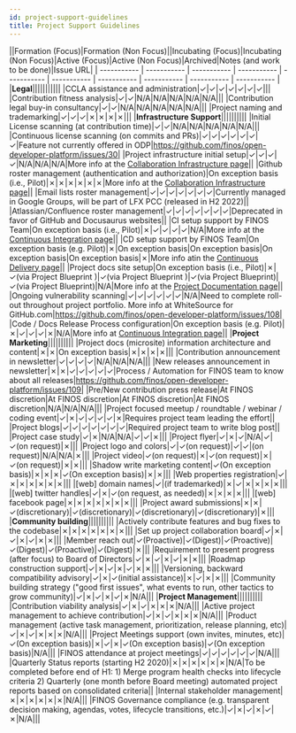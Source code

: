 ```yaml
---
id: project-support-guidelines
title: Project Support Guidelines
---
```


||Formation (Focus)|Formation (Non Focus)||Incubating (Focus)|Incubating (Non Focus)|Active (Focus)|Active (Non Focus)|Archived|Notes (and work to be done)|Issue URL|
| ----------- | ----------- | ----------- | ----------- | ----------- | ----------- | ----------- | ----------- | ----------- | ----------- |
|**Legal**|||||||||||
|CCLA assistance and administration|✓|✓|✓|✓|✓|✓|✓|||
|Contribution fitness analysis|✓|✓|N/A|N/A|N/A|N/A|N/A|||
|Contribution legal buy-in consultancy|✓|✓|N/A|N/A|N/A|N/A|N/A|||
|Project naming and trademarking|✓|✓|✓|✗|✗|✗|✗|||
|**Infrastructure Support**||||||||||
|Initial License scanning (at contribution time)|✓|✓|N/A|N/A|N/A|N/A|N/A|||
|Continuous license scanning (on commits and PRs)|✓|✓|✓|✓|✓|✓|✓|Feature not currently offered in ODP|https://github.com/finos/open-developer-platform/issues/30|
|Project infrastructure initial setup|✓|✓|✓|✓|N/A|N/A|N/A|More info at the [Collaboration Infrastructure page](/docs/odp/project-collaboration)||
|Github roster management (authentication and authorization)|On exception basis (i.e., Pilot)|✗|✗|✗|✗|✗|✗|More info at the [Collaboration Infrastructure page](/docs/odp/project-collaboration)||
|Email lists roster management|✓|✓|✓|✓|✓|✓|✓|Currently managed in Google Groups, will be part of LFX PCC (released in H2 2022)||
|Atlassian/Confluence roster management|✓|✓|✓|✓|✓|✓|✓|Deprecated in favor of GitHub and Docusaurus websites||
|CI setup support by FINOS Team|On exception basis (i.e., Pilot)|✗|✓|✓|✓|✓|N/A|More info at the [Continuous Integration page](/docs/odp/development-infrastructure/continuous-integration/intro)||
|CD setup support by FINOS Team|On exception basis (e.g. Pilot)|✗|On exception basis|On exception basis|On exception basis|On exception basis|✗|More info atin the [Continuous Delivery page](/docs/odp/development-infrastructure/continuous-delivery)||
|Project docs site setup|On exception basis (i.e., Pilot)|✗|✓(via Project Blueprint )|✓(via Project Blueprint )|✓(via Project Blueprint)|✓(via Project Blueprint)|N/A|More info at the [Project Documentation page](/docs/odp/development-infrastructure/project-documentation)||
|Ongoing vulnerability scanning|✓|✓|✓|✓|✓|✓|N/A|Need to complete roll-out throughout project portfolio. More info at WhiteSource for GitHub.com|https://github.com/finos/open-developer-platform/issues/108|
|Code / Docs Release Process configuration|On exception basis (e.g. Pilot)|✗|✓|✓|✓|✗|N/A|More info at [Continuous Integration page](/docs/odp/development-infrastructure/continuous-integration/intro)||
|**Project Marketing**||||||||||
|Project docs (microsite) information architecture and content|✗|✗|On exception basis|✗|✗|✗|✗|||
|Contribution announcement in newsletter|✓|✓|✓|✓|N/A|N/A|N/A|||
|New releases announcement in newsletter|✗|✗|✓|✓|✓|✓|✓|Process / Automation for FINOS team to know about all releases|https://github.com/finos/open-developer-platform/issues/109|
|Pre/New contribution press release|At FINOS discretion|At FINOS discretion|At FINOS discretion|At FINOS discretion|N/A|N/A|N/A|||
|Project focused meetup / roundtable / webinar / coding event|✓|✗|✓|✓|✓|✓|✗|Requires project team leading the effort||
|Project blogs|✓|✓|✓|✓|✓|✓|✓|Required project team to write blog post||
|Project case study|✓|✗|N/A|N/A|✓|✓|✗|||
|Project flyer|✓|✗|✓|N/A|✓|✓(on request)|✗|||
|Project logo and colors|✓|✓(on request)|✓|✓|(on request)|N/A|N/A|✗|||
|Project video|✓(on request)|✗|✓(on request)|✗|✓(on request)|✗|✗|||
|Shadow write marketing content|✓(On exception basis)|✗|✗|✗|✓(On exception basis)|✗|✗|||
|Web properties registration|✓|✗|✗|✗|✗|✗|✗|||
|[web] domain names|✓|(if trademarked)|✗|✓|✗|✗|✗|✗|||
|[web] twitter handles|✓|✗|✓(on request, as needed)|✗|✗|✗|✗|||
|[web] facebook page|✗|✗|✗|✗|✗|✗|✗|||
|Project award submissions|✗|✗|✓(discretionary)|✓(discretionary)|✓(discretionary)|✓(discretionary)|✗|||
|**Community building**||||||||||
|Actively contribute features and bug fixes to the codebase|✗|✗|✗|✗|✗|✗|✗|||
|Set up project collaboration board|✓|✗|✓|✗|✓|✗|✗|||
|Member reach out|✓(Proactive)|✓(Digest)|✓(Proactive)|✓(Digest)|✓(Proactive)|✓(Digest)|✗|||
|Requirement to present progress (after focus) to Board of Directors|✓|✗|✓|✗|✓|✗|✗|||
|Roadmap construction support|✓|✗|✓|✗|✓|✗|✗|||
|Versioning, backward compatibility advisory|✓|✗|✓(initial assistance)|✗|✓|✗|✗|||
|Community building strategy ("good first issues", what events to run, other tactics to grow community)|✓|✗|✓|✗|✓|✗|N/A|||
|**Project Management**||||||||||
|Contribution viability analysis|✓|✗|✓|✗|✗|✗|N/A|||
|Active project management to achieve contribution|✓|✗|✓|✗|✗|✗|N/A|||
|Product management (active task management, prioritization, release planning, etc)|✓|✗|✓|✗|✗|✗|N/A|||
|Project Meetings support (own invites, minutes, etc)|✓(On exception basis)|✗|✓|✗|✓(On exception basis)|✓(On exception basis)|N/A|||
|FINOS attendance at project meetings|✓|✓|✓|✓|✓|✓|N/A|||
|Quarterly Status reports (starting H2 2020)|✗|✗|✗|✗|✗|✗|N/A|To be completed before end of H1: 1) Merge program health checks into lifecycle criteria 2) Quarterly (one month before Board meeting) automated project reports based on consolidated criteria||
|Internal stakeholder management|✗|✗|✗|✗|✗|✗|N/A|||
|FINOS Governance compliance (e.g. transparent decision making, agendas, votes, lifecycle transitions, etc.)|✓|✗|✓|✗|✓|✗|N/A|||